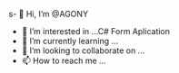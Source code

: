 s- 👋 Hi, I’m @AGONY
- 👀 I’m interested in ...C# Form Aplication
- 🌱 I’m currently learning ...
- 💞️ I’m looking to collaborate on ...
- 📫 How to reach me ...

<!---
AGONY07/AGONY07 is a ✨ special ✨ repository because its `README.md` (this file) appears on your GitHub profile.
You can click the Preview link to take a look at your changes.
--->
